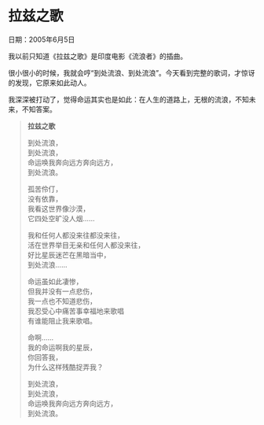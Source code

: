 # 拉兹之歌

日期：2005年6月5日

我以前只知道《拉兹之歌》是印度电影《流浪者》的插曲。

很小很小的时候，我就会哼“到处流浪、到处流浪”。今天看到完整的歌词，才惊讶的发现，它原来如此动人。

我深深被打动了，觉得命运其实也是如此：在人生的道路上，无根的流浪，不知未来，不知答案。

> **拉兹之歌**
>
> 到处流浪，   
> 到处流浪，   
> 命运唤我奔向远方奔向远方，   
> 到处流浪。   
>
> 孤苦伶仃，   
> 没有依靠，   
> 我看这世界像沙漠，   
> 它四处空旷没人烟......   
>
> 我和任何人都没来往都没来往，   
> 活在世界举目无亲和任何人都没来往，   
> 好比星辰迷芒在黑暗当中，   
> 到处流浪......   
>
> 命运虽如此凄惨，   
> 但我并没有一点悲伤，   
> 我一点也不知道悲伤，   
> 我忍受心中痛苦事幸福地来歌唱   
> 有谁能阻止我来歌唱。   
>
> 命啊......   
> 我的命运啊我的星辰，   
> 你回答我，   
> 为什么这样残酷捉弄我？   
>
> 到处流浪，   
> 到处流浪，   
> 命运唤我奔向远方奔向远方，   
> 到处流浪。

